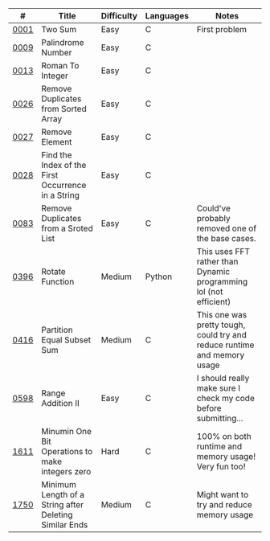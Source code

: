 | #    | Title              | Difficulty | Languages         | Notes       |
|------|--------------------|------------|-------------------|-------------|
| [0001](https://leetcode.com/problems/two-sum/) | Two Sum | Easy | C | First problem |
| [0009](https://leetcode.com/problems/palindrome-number/) | Palindrome Number | Easy | C |  |
| [0013](https://leetcode.com/problems/roman-to-integer/) | Roman To Integer | Easy | C | |
| [0026](https://leetcode.com/problems/remove-duplicates-from-sorted-array/) | Remove Duplicates from Sorted Array | Easy | C | |
| [0027](https://leetcode.com/problems/remove-element/) | Remove Element | Easy | C | |
| [0028](https://leetcode.com/problems/find-the-index-of-the-first-occurrence-in-a-string/) | Find the Index of the First Occurrence in a String | Easy | C | |
| [0083](https://leetcode.com/problems/remove-duplicates-from-sorted-list/) | Remove Duplicates from a Sroted List | Easy | C | Could've probably removed one of the base cases. |
| [0396](https://leetcode.com/problems/rotate-function/) | Rotate Function | Medium | Python | This uses FFT rather than Dynamic programming lol (not efficient) |
| [0416](https://leetcode.com/problems/partition-equal-subset-sum/) | Partition Equal Subset Sum | Medium | C | This one was pretty tough, could try and reduce runtime and memory usage |
| [0598](https://leetcode.com/problems/range-addition-ii/) | Range Addition II | Easy | C | I should really make sure I check my code before submitting... |
| [1611](https://leetcode.com/problems/minimum-one-bit-operations-to-make-integers-zero/) | Minumin One Bit Operations to make integers zero | Hard | C | 100% on both runtime and memory usage! Very fun too! |
| [1750](https://leetcode.com/problems/minimum-length-of-string-after-deleting-similar-ends/) | Minimum Length of a String after Deleting Similar Ends | Medium | C | Might want to try and reduce memory usage |
